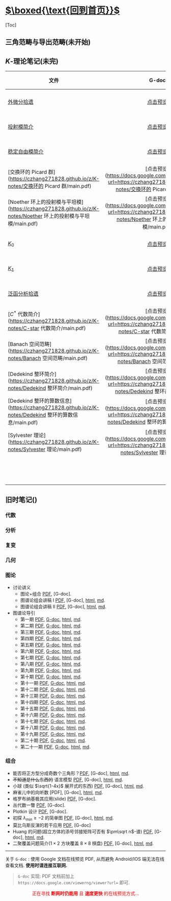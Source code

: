 #  [$\boxed{\text{回到首页}}$](https://czhang271828.github.io/z/) 

[Toc]

## 三角范畴与导出范畴(未开始)





## $K$-理论笔记(未完)

| 文件                                                         |                            G-doc                             | 概要 |    类别    |               状态                |                                              $\TeX$ 源码地址 |
| ------------------------------------------------------------ | :----------------------------------------------------------: | :--- | :--------: | :-------------------------------: | -----------------------------------------------------------: |
| [外微分拾遗](https://czhang271828.github.io/z/K-notes/外微分拾遗/main.pdf) | [点击预览](https://docs.google.com/viewerng/viewer?url=https://czhang271828.github.io/z/K-notes/外微分拾遗/main.pdf) |      |  代数基础  | <font color = blue>编辑中</font>  | [点击下载](https://czhang271828.github.io/z/K-notes/外微分拾遗/main.tex) |
| [投射模简介](https://czhang271828.github.io/z/K-notes/投射模简介/main.pdf) | [点击预览](https://docs.google.com/viewerng/viewer?url=https://czhang271828.github.io/z/K-notes/投射模简介/main.pdf) |      |  代数基础  | <font color = green>完善中</font> | [点击下载](https://czhang271828.github.io/z/K-notes/投射模简介/main.tex) |
| [稳定自由模简介](https://czhang271828.github.io/z/K-notes/稳定自由模简介/main.pdf) | [点击预览](https://docs.google.com/viewerng/viewer?url=https://czhang271828.github.io/z/K-notes/稳定自由模简介/main.pdf) |      |  代数基础  | <font color = green>完善中</font> | [点击下载](https://czhang271828.github.io/z/K-notes/稳定自由模简介/main.tex) |
| [交换环的 Picard 群](https://czhang271828.github.io/z/K-notes/交换环的 Picard 群/main.pdf) | [点击预览](https://docs.google.com/viewerng/viewer?url=https://czhang271828.github.io/z/K-notes/交换环的 Picard 群/main.pdf) |      |  代数基础  |            **待进行**             | [点击下载](https://czhang271828.github.io/z/K-notes/交换环的 Picard 群/main.tex) |
| [Noether 环上的投射模与平坦模](https://czhang271828.github.io/z/K-notes/Noether 环上的投射模与平坦模/main.pdf) | [点击预览](https://docs.google.com/viewerng/viewer?url=https://czhang271828.github.io/z/K-notes/Noether 环上的投射模与平坦模/main.pdf) |      |  代数基础  | <font color = blue>编辑中</font>  | [点击下载](https://czhang271828.github.io/z/K-notes/Noether 环上的投射模与平坦模/main.tex) |
| [$K_0$](https://czhang271828.github.io/z/K-notes/K0/main.pdf) | [点击预览](https://docs.google.com/viewerng/viewer?url=https://czhang271828.github.io/z/K-notes/K0/main.pdf) |      |  代数基础  | <font color = blue>编辑中</font>  | [点击下载](https://czhang271828.github.io/z/K-notes/K0/main.tex) |
| [$K_1$](https://czhang271828.github.io/z/K-notes/K1/main.pdf) | [点击预览](https://docs.google.com/viewerng/viewer?url=https://czhang271828.github.io/z/K-notes/K1/main.pdf) |      |  代数基础  |            **待进行**             | [点击下载](https://czhang271828.github.io/z/K-notes/K1/main.tex) |
| [泛函分析拾遗](https://czhang271828.github.io/z/K-notes/泛函分析拾遗/main.pdf) | [点击预览](https://docs.google.com/viewerng/viewer?url=https://czhang271828.github.io/z/K-notes/泛函分析拾遗/main.pdf) |      |  泛函分析  | <font color = blue>编辑中</font>  | [点击下载](https://czhang271828.github.io/z/K-notes/泛函分析拾遗/main.tex) |
| [$C^\ast$ 代数简介](https://czhang271828.github.io/z/K-notes/C-star 代数简介/main.pdf) | [点击预览](https://docs.google.com/viewerng/viewer?url=https://czhang271828.github.io/z/K-notes/C-star 代数简介/main.pdf) |      |  泛函分析  | <font color = blue>编辑中</font>  | [点击下载](https://czhang271828.github.io/z/K-notes/C-star 代数简介/main.tex) |
| [Banach 空间范畴](https://czhang271828.github.io/z/K-notes/Banach 空间范畴/main.pdf) | [点击预览](https://docs.google.com/viewerng/viewer?url=https://czhang271828.github.io/z/K-notes/Banach 空间范畴/main.pdf) |      |  泛函分析  |            **待进行**             | [点击下载](https://czhang271828.github.io/z/K-notes/Banach 空间范畴/main.tex) |
| [Dedekind 整环简介](https://czhang271828.github.io/z/K-notes/Dedekind 整环简介/main.pdf) | [点击预览](https://docs.google.com/viewerng/viewer?url=https://czhang271828.github.io/z/K-notes/Dedekind 整环简介/main.pdf) |      |  代数数论  | <font color = blue>编辑中</font>  | [点击下载](https://czhang271828.github.io/z/K-notes/Dedekind 整环简介/main.tex) |
| [Dedekind 整环的算数信息](https://czhang271828.github.io/z/K-notes/Dedekind 整环的算数信息/main.pdf) | [点击预览](https://docs.google.com/viewerng/viewer?url=https://czhang271828.github.io/z/K-notes/Dedekind 整环的算数信息/main.pdf) |      |  代数数论  |            **待进行**             | [点击下载](https://czhang271828.github.io/z/K-notes/Dedekind 整环的算数信息/main.tex) |
| [Sylvester 理论](https://czhang271828.github.io/z/K-notes/Sylvester 理论/main.pdf) | [点击预览](https://docs.google.com/viewerng/viewer?url=https://czhang271828.github.io/z/K-notes/Sylvester 理论/main.pdf) |      | Artin 代数 | <font color = blue>编辑中</font>  | [点击下载](https://czhang271828.github.io/z/K-notes/Sylvester 理论/main.tex) |
|                                                              |                                                              |      | Artin 代数 |                                   |                                                              |
|                                                              |                                                              |      |            |                                   |                                                              |
|                                                              |                                                              |      |            |                                   |                                                              |
|                                                              |                                                              |      |            |                                   |                                                              |
|                                                              |                                                              |      |            |                                   |                                                              |
|                                                              |                                                              |      |            |                                   |                                                              |
|                                                              |                                                              |      |            |                                   |                                                              |

## 旧时笔记()

### 代数





### 分析







### 复变







### 几何







### 图论

* 讨论讲义
  * 图论+组合 [PDF](https://czhang271828.github.io/z/%E4%BD%8E%E5%B9%B4%E7%BA%A7%E9%9A%8F%E7%AC%94/%E5%9B%BE%E8%AE%BA/%E5%9B%BE%E8%AE%BA%26%E7%BB%84%E5%90%88%E5%AD%A6%E8%AE%A8%E8%AE%BA%E8%AE%B2%E4%B9%89(I).pdf), [G-doc].
  * 图谱论组会讲稿 I [PDF](https://czhang271828.github.io/z/%E4%BD%8E%E5%B9%B4%E7%BA%A7%E9%9A%8F%E7%AC%94/%E5%9B%BE%E8%AE%BA/%E5%9B%BE%E8%B0%B1%E8%AE%BA%E8%AE%B2%E7%A8%BF%20I.pdf), [G-doc], [html](https://czhang271828.github.io/z/%E4%BD%8E%E5%B9%B4%E7%BA%A7%E9%9A%8F%E7%AC%94/%E5%9B%BE%E8%AE%BA/%E5%9B%BE%E8%B0%B1%E8%AE%BA%E8%AE%B2%E7%A8%BF%20I.html), [md](https://czhang271828.github.io/z/%E4%BD%8E%E5%B9%B4%E7%BA%A7%E9%9A%8F%E7%AC%94/%E5%9B%BE%E8%AE%BA/%E5%9B%BE%E8%B0%B1%E8%AE%BA%E8%AE%B2%E7%A8%BF%20I.md).
  * 图谱论组会讲稿 II [PDF](https://czhang271828.github.io/z/%E4%BD%8E%E5%B9%B4%E7%BA%A7%E9%9A%8F%E7%AC%94/%E5%9B%BE%E8%AE%BA/%E5%9B%BE%E8%B0%B1%E8%AE%BA%E7%BB%84%E4%BC%9A%E8%AE%B2%E7%A8%BF%20II.pdf), [G-doc], [html](https://czhang271828.github.io/z/%E4%BD%8E%E5%B9%B4%E7%BA%A7%E9%9A%8F%E7%AC%94/%E5%9B%BE%E8%AE%BA/%E5%9B%BE%E8%B0%B1%E8%AE%BA%E7%BB%84%E4%BC%9A%E8%AE%B2%E7%A8%BF%20II.html), [md](https://czhang271828.github.io/z/%E4%BD%8E%E5%B9%B4%E7%BA%A7%E9%9A%8F%E7%AC%94/%E5%9B%BE%E8%AE%BA/%E5%9B%BE%E8%B0%B1%E8%AE%BA%E7%BB%84%E4%BC%9A%E8%AE%B2%E7%A8%BF%20II.md).
* 图谱论导引
  * 第一期 [PDF](https://czhang271828.github.io/z/低年级随笔/图论/图谱论导引(第一期).pdf), [G-doc](https://docs.google.com/viewerng/viewer?url=https://czhang271828.github.io/z/低年级随笔/图论/图谱论导引(第一期).pdf), [html](https://czhang271828.github.io/z/低年级随笔/图论/图谱论导引(第一期).html), [md](https://czhang271828.github.io/z/低年级随笔/图论/图谱论导引(第一期).md).
  * 第二期 [PDF](https://czhang271828.github.io/z/低年级随笔/图论/图谱论导引(第二期).pdf), [G-doc](https://docs.google.com/viewerng/viewer?url=https://czhang271828.github.io/z/低年级随笔/图论/图谱论导引(第二期).pdf), [html](https://czhang271828.github.io/z/低年级随笔/图论/图谱论导引(第二期).html), [md](https://czhang271828.github.io/z/低年级随笔/图论/图谱论导引(第二期).md).
  * 第三期 [PDF](https://czhang271828.github.io/z/低年级随笔/图论/图谱论导引(第三期).pdf), [G-doc](https://docs.google.com/viewerng/viewer?url=https://czhang271828.github.io/z/低年级随笔/图论/图谱论导引(第三期).pdf), [html](https://czhang271828.github.io/z/低年级随笔/图论/图谱论导引(第三期).html), [md](https://czhang271828.github.io/z/低年级随笔/图论/图谱论导引(第三期).md).
  * 第四期 [PDF](https://czhang271828.github.io/z/低年级随笔/图论/图谱论导引(第四期).pdf), [G-doc](https://docs.google.com/viewerng/viewer?url=https://czhang271828.github.io/z/低年级随笔/图论/图谱论导引(第四期).pdf), [html](https://czhang271828.github.io/z/低年级随笔/图论/图谱论导引(第四期).html), [md](https://czhang271828.github.io/z/低年级随笔/图论/图谱论导引(第四期).md).
  * 第五期 [PDF](https://czhang271828.github.io/z/低年级随笔/图论/图谱论导引(第五期).pdf), [G-doc](https://docs.google.com/viewerng/viewer?url=https://czhang271828.github.io/z/低年级随笔/图论/图谱论导引(第五期).pdf), [html](https://czhang271828.github.io/z/低年级随笔/图论/图谱论导引(第五期).html), [md](https://czhang271828.github.io/z/低年级随笔/图论/图谱论导引(第五期).md).
  * 第六期 [PDF](https://czhang271828.github.io/z/低年级随笔/图论/图谱论导引(第六期).pdf), [G-doc](https://docs.google.com/viewerng/viewer?url=https://czhang271828.github.io/z/低年级随笔/图论/图谱论导引(第六期).pdf), [html](https://czhang271828.github.io/z/低年级随笔/图论/图谱论导引(第六期).html), [md](https://czhang271828.github.io/z/低年级随笔/图论/图谱论导引(第六期).md).
  * 第七期 [PDF](https://czhang271828.github.io/z/低年级随笔/图论/图谱论导引(第七期).pdf), [G-doc](https://docs.google.com/viewerng/viewer?url=https://czhang271828.github.io/z/低年级随笔/图论/图谱论导引(第七期).pdf), [html](https://czhang271828.github.io/z/低年级随笔/图论/图谱论导引(第七期).html), [md](https://czhang271828.github.io/z/低年级随笔/图论/图谱论导引(第七期).md).
  * 第八期 [PDF](https://czhang271828.github.io/z/低年级随笔/图论/图谱论导引(第八期).pdf), [G-doc](https://docs.google.com/viewerng/viewer?url=https://czhang271828.github.io/z/低年级随笔/图论/图谱论导引(第八期).pdf), [html](https://czhang271828.github.io/z/低年级随笔/图论/图谱论导引(第八期).html), [md](https://czhang271828.github.io/z/低年级随笔/图论/图谱论导引(第八期).md).
  * 第九期 [PDF](https://czhang271828.github.io/z/低年级随笔/图论/图谱论导引(第九期).pdf), [G-doc](https://docs.google.com/viewerng/viewer?url=https://czhang271828.github.io/z/低年级随笔/图论/图谱论导引(第九期).pdf), [html](https://czhang271828.github.io/z/低年级随笔/图论/图谱论导引(第九期).html), [md](https://czhang271828.github.io/z/低年级随笔/图论/图谱论导引(第九期).md).
  * 第十期 [PDF](https://czhang271828.github.io/z/低年级随笔/图论/图谱论导引(第十期).pdf), [G-doc](https://docs.google.com/viewerng/viewer?url=https://czhang271828.github.io/z/低年级随笔/图论/图谱论导引(第十期).pdf), [html](https://czhang271828.github.io/z/低年级随笔/图论/图谱论导引(第十期).html), [md](https://czhang271828.github.io/z/低年级随笔/图论/图谱论导引(第十期).md).
  * 第十一期 [PDF](https://czhang271828.github.io/z/低年级随笔/图论/图谱论导引(第十一期).pdf), [G-doc](https://docs.google.com/viewerng/viewer?url=https://czhang271828.github.io/z/低年级随笔/图论/图谱论导引(第十一期).pdf), [html](https://czhang271828.github.io/z/低年级随笔/图论/图谱论导引(第十一期).html), [md](https://czhang271828.github.io/z/低年级随笔/图论/图谱论导引(第十一期).md).
  * 第十二期 [PDF](https://czhang271828.github.io/z/低年级随笔/图论/图谱论导引(第十二期).pdf), [G-doc](https://docs.google.com/viewerng/viewer?url=https://czhang271828.github.io/z/低年级随笔/图论/图谱论导引(第十二期).pdf), [html](https://czhang271828.github.io/z/低年级随笔/图论/图谱论导引(第十二期).html), [md](https://czhang271828.github.io/z/低年级随笔/图论/图谱论导引(第十二期).md).
  * 第十三期 [PDF](https://czhang271828.github.io/z/低年级随笔/图论/图谱论导引(第十三期).pdf), [G-doc](https://docs.google.com/viewerng/viewer?url=https://czhang271828.github.io/z/低年级随笔/图论/图谱论导引(第十三期).pdf), [html](https://czhang271828.github.io/z/低年级随笔/图论/图谱论导引(第十三期).html), [md](https://czhang271828.github.io/z/低年级随笔/图论/图谱论导引(第十三期).md).
  * 第十四期 [PDF](https://czhang271828.github.io/z/低年级随笔/图论/图谱论导引(第十四期).pdf), [G-doc](https://docs.google.com/viewerng/viewer?url=https://czhang271828.github.io/z/低年级随笔/图论/图谱论导引(第十四期).pdf), [html](https://czhang271828.github.io/z/低年级随笔/图论/图谱论导引(第十四期).html), [md](https://czhang271828.github.io/z/低年级随笔/图论/图谱论导引(第十四期).md).
  * 第十五期 [PDF](https://czhang271828.github.io/z/低年级随笔/图论/图谱论导引(第十五期).pdf), [G-doc](https://docs.google.com/viewerng/viewer?url=https://czhang271828.github.io/z/低年级随笔/图论/图谱论导引(第十五期).pdf), [html](https://czhang271828.github.io/z/低年级随笔/图论/图谱论导引(第十五期).html), [md](https://czhang271828.github.io/z/低年级随笔/图论/图谱论导引(第十五期).md).
  * 第十六期 [PDF](https://czhang271828.github.io/z/低年级随笔/图论/图谱论导引(第十六期).pdf), [G-doc](https://docs.google.com/viewerng/viewer?url=https://czhang271828.github.io/z/低年级随笔/图论/图谱论导引(第十六期).pdf), [html](https://czhang271828.github.io/z/低年级随笔/图论/图谱论导引(第十六期).html), [md](https://czhang271828.github.io/z/低年级随笔/图论/图谱论导引(第十六期).md).
  * 第十七期 [PDF](https://czhang271828.github.io/z/低年级随笔/图论/图谱论导引(第十七期).pdf), [G-doc](https://docs.google.com/viewerng/viewer?url=https://czhang271828.github.io/z/低年级随笔/图论/图谱论导引(第十七期).pdf), [html](https://czhang271828.github.io/z/低年级随笔/图论/图谱论导引(第十七期).html), [md](https://czhang271828.github.io/z/低年级随笔/图论/图谱论导引(第十七期).md).
  * 第十八期 [PDF](https://czhang271828.github.io/z/低年级随笔/图论/图谱论导引(第十八期).pdf), [G-doc](https://docs.google.com/viewerng/viewer?url=https://czhang271828.github.io/z/低年级随笔/图论/图谱论导引(第十八期).pdf), [html](https://czhang271828.github.io/z/低年级随笔/图论/图谱论导引(第十八期).html), [md](https://czhang271828.github.io/z/低年级随笔/图论/图谱论导引(第十八期).md).
  * 第十九期 [PDF](https://czhang271828.github.io/z/低年级随笔/图论/图谱论导引(第十九期).pdf), [G-doc](https://docs.google.com/viewerng/viewer?url=https://czhang271828.github.io/z/低年级随笔/图论/图谱论导引(第十九期).pdf), [html](https://czhang271828.github.io/z/低年级随笔/图论/图谱论导引(第十九期).html), [md](https://czhang271828.github.io/z/低年级随笔/图论/图谱论导引(第十九期).md).
  * 第二十期 [PDF](https://czhang271828.github.io/z/低年级随笔/图论/图谱论导引(第二十期).pdf), [G-doc](https://docs.google.com/viewerng/viewer?url=https://czhang271828.github.io/z/低年级随笔/图论/图谱论导引(第二十期).pdf), [html](https://czhang271828.github.io/z/低年级随笔/图论/图谱论导引(第二十期).html), [md](https://czhang271828.github.io/z/低年级随笔/图论/图谱论导引(第二十期).md).
  * 第二十一期 [PDF](https://czhang271828.github.io/z/低年级随笔/图论/图谱论导引(第二十一期).pdf), [G-doc](https://docs.google.com/viewerng/viewer?url=https://czhang271828.github.io/z/低年级随笔/图论/图谱论导引(第二十一期).pdf), [html](https://czhang271828.github.io/z/低年级随笔/图论/图谱论导引(第二十一期).html), [md](https://czhang271828.github.io/z/低年级随笔/图论/图谱论导引(第二十一期).md).

### 组合

* 能否将正方型分成奇数个三角形？[PDF](能否将正方型分成奇数个三角形？.pdf), [G-doc], [html](能否将正方型分成奇数个三角形？.html), [md](能否将正方型分成奇数个三角形？.md). 
* ~~不知道是什么东西的~~ 语言模型 [PDF](https://czhang271828.github.io/z/%E4%BD%8E%E5%B9%B4%E7%BA%A7%E9%9A%8F%E7%AC%94/%E7%BB%84%E5%90%88/%E8%AF%AD%E8%A8%80%E6%A8%A1%E5%9E%8B(%E4%B8%8A).pdf), [G-doc], [html](https://czhang271828.github.io/z/%E4%BD%8E%E5%B9%B4%E7%BA%A7%E9%9A%8F%E7%AC%94/%E7%BB%84%E5%90%88/%E8%AF%AD%E8%A8%80%E6%A8%A1%E5%9E%8B(%E4%B8%8A).html), [md](https://czhang271828.github.io/z/%E4%BD%8E%E5%B9%B4%E7%BA%A7%E9%9A%8F%E7%AC%94/%E7%BB%84%E5%90%88/%E8%AF%AD%E8%A8%80%E6%A8%A1%E5%9E%8B(%E4%B8%8A).md).
* 小球 (类似 $\sqrt{1-4x}$ 展开式的东西) [PDF](https://czhang271828.github.io/z/%E4%BD%8E%E5%B9%B4%E7%BA%A7%E9%9A%8F%E7%AC%94/%E7%BB%84%E5%90%88/%E5%B0%8F%E7%90%83.pdf), [G-doc], [html](https://czhang271828.github.io/z/%E4%BD%8E%E5%B9%B4%E7%BA%A7%E9%9A%8F%E7%AC%94/%E7%BB%84%E5%90%88/%E5%B0%8F%E7%90%83.html), [md](https://czhang271828.github.io/z/%E4%BD%8E%E5%B9%B4%E7%BA%A7%E9%9A%8F%E7%AC%94/%E7%BB%84%E5%90%88/%E5%B0%8F%E7%90%83.md).
* 麻雀儿中的向听数 [PDF], [G-doc], [html](https://czhang271828.github.io/z/%E4%BD%8E%E5%B9%B4%E7%BA%A7%E9%9A%8F%E7%AC%94/%E7%BB%84%E5%90%88/%E9%BA%BB%E9%9B%80%E5%84%BF%E4%B8%AD%E7%9A%84%E5%90%91%E5%90%AC%E6%95%B0.html), [md](https://czhang271828.github.io/z/%E4%BD%8E%E5%B9%B4%E7%BA%A7%E9%9A%8F%E7%AC%94/%E7%BB%84%E5%90%88/%E9%BA%BB%E9%9B%80%E5%84%BF%E4%B8%AD%E7%9A%84%E5%90%91%E5%90%AC%E6%95%B0.md).
* 格罗布纳基极其应用(slide) [PDF](https://czhang271828.github.io/z/%E4%BD%8E%E5%B9%B4%E7%BA%A7%E9%9A%8F%E7%AC%94/%E7%BB%84%E5%90%88/%E6%A0%BC%E7%BD%97%E5%B8%83%E7%BA%B3%E5%9F%BA%E6%9E%81%E5%85%B6%E5%BA%94%E7%94%A8.pdf), [G-doc].
* 丛代数一瞥 [PDF](https://czhang271828.github.io/z/%E4%BD%8E%E5%B9%B4%E7%BA%A7%E9%9A%8F%E7%AC%94/%E7%BB%84%E5%90%88/%E4%B8%9B%E4%BB%A3%E6%95%B0%E4%B8%80%E7%9E%A5.pdf), [G-doc].
* Plotkin 设计 [PDF](Plotkin_bound__Hadamard_design.pdf), [G-doc].
* 初探 $\lambda_\min\geq -2$ 的简单图 [PDF](https://czhang271828.github.io/z/%E4%BD%8E%E5%B9%B4%E7%BA%A7%E9%9A%8F%E7%AC%94/%E7%BB%84%E5%90%88/%E5%88%9D%E6%8E%A2%CE%BBmin%E2%89%A52lambda_mingeq%202%E7%9A%84%E7%AE%80%E5%8D%95%E5%9B%BE.pdf), [G-doc], [html](https://czhang271828.github.io/z/%E4%BD%8E%E5%B9%B4%E7%BA%A7%E9%9A%8F%E7%AC%94/%E7%BB%84%E5%90%88/%E5%88%9D%E6%8E%A2%CE%BBmin%E2%89%A52lambda_mingeq%202%E7%9A%84%E7%AE%80%E5%8D%95%E5%9B%BE.html), [md](https://czhang271828.github.io/z/%E4%BD%8E%E5%B9%B4%E7%BA%A7%E9%9A%8F%E7%AC%94/%E7%BB%84%E5%90%88/%E5%88%9D%E6%8E%A2%CE%BBmin%E2%89%A52lambda_mingeq%202%E7%9A%84%E7%AE%80%E5%8D%95%E5%9B%BE.md).
* 莫比乌斯反演的若干应用 [PDF](https://czhang271828.github.io/z/%E4%BD%8E%E5%B9%B4%E7%BA%A7%E9%9A%8F%E7%AC%94/%E7%BB%84%E5%90%88/Mbius_%E5%8F%8D%E6%BC%94%E7%9A%84%E8%8B%A5%E5%B9%B2%E5%BA%94%E7%94%A8.pdf), [G-doc]
* Huang 的问题(超立方体的添号邻接矩阵可否有 $\pm\sqrt n$-谱) [PDF](https://czhang271828.github.io/z/%E4%BD%8E%E5%B9%B4%E7%BA%A7%E9%9A%8F%E7%AC%94/%E7%BB%84%E5%90%88/H%20huang%20Problem.pdf), [G-doc], [html](https://czhang271828.github.io/z/%E4%BD%8E%E5%B9%B4%E7%BA%A7%E9%9A%8F%E7%AC%94/%E7%BB%84%E5%90%88/H%20huang%20Problem.html), [md](https://czhang271828.github.io/z/%E4%BD%8E%E5%B9%B4%E7%BA%A7%E9%9A%8F%E7%AC%94/%E7%BB%84%E5%90%88/H%20huang%20Problem.md).
* 二聚覆盖问题简介($1\times 2$ 方块覆盖 $8\times 8$ 棋盘) [PDF](https://czhang271828.github.io/z/%E4%BD%8E%E5%B9%B4%E7%BA%A7%E9%9A%8F%E7%AC%94/%E7%BB%84%E5%90%88/Dimer%20coverings%20on%20the%20tessellation.pdf), [G-doc], [html](https://czhang271828.github.io/z/%E4%BD%8E%E5%B9%B4%E7%BA%A7%E9%9A%8F%E7%AC%94/%E7%BB%84%E5%90%88/Dimer%20coverings%20on%20the%20tessellation.html), [md](https://czhang271828.github.io/z/%E4%BD%8E%E5%B9%B4%E7%BA%A7%E9%9A%8F%E7%AC%94/%E7%BB%84%E5%90%88/Dimer%20coverings%20on%20the%20tessellation.md).

***

关于 `G-doc` : 使用 Google 文档在线预览 PDF, 从而避免 Android/IOS 端无法在线查看文档. **使用时请连接互联网.** 

> `G-doc` 实现: PDF 文档前加上 `https://docs.google.com/viewerng/viewer?url=` 即可. 

<center><font color='red'>正在寻找 <b>断网时仍能用</b> 且 <b>速度更快</b> 的在线预览方式...</font></center>







